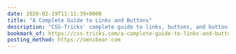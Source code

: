 ```yaml
---
date: 2020-02-19T11:11:39+0000
title: "A Complete Guide to Links and Buttons"
description: "CSS-Tricks' complete guide to links, buttons, and button-like inputs in HTML, CSS, and JavaScript."
bookmark_of: https://css-tricks.com/a-complete-guide-to-links-and-buttons/
posting_method: https://omnibear.com
---
```

